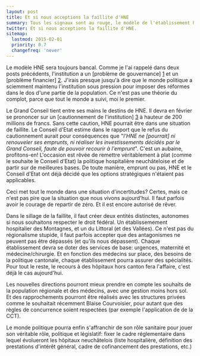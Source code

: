 ```yaml
---
layout: post
title: Et si nous acceptions la faillite d'HNE
summary: Tous les signaux sont au rouge, le modèle de l'établissement hospitalier multisite est un échec total. La faillite n'est pas seulement économique, elle est morale et politique. Il est grand temps de passer à autre chose.
twitter: Et si nous acceptions la faillite d'HNE.
sitemap:
  lastmod: 2015-02-01
  priority: 0.7
  changefreq: 'never'
---
```


Le modèle HNE sera toujours bancal. Comme je l'ai rappelé dans deux posts précédents, l'institution a un [problème de gouvernance] [1] 
et un [problème financier] [2]. J'irais presque jusqu'à dire que le monde politique a sciemment maintenu l'institution sous pression 
pour imposer des réformes dans le dos d'une partie de la population. Ce n'est pas une théorie du complot, parce que tout le monde a 
suivi, moi le premier.

Le Grand Conseil tient entre ses mains le destins de HNE. Il devra en février se prononcer sur un [cautionnement de l'institution] [3] à 
hauteur de 200 millions de francs. Sans cette caution, HNE pourrait être dans une situation de faillite. Le Conseil d'Etat 
estime dans le rapport que le refus du cautionnement aurait pour conséquences que "*l'HNE ne [pourrait] ni renouveler ses emprunts, 
ni réaliser les investissements décidés par le Grand Conseil, faute de pouvoir recourir à l'emprunt*". C'est un aubaine, 
profitons-en! L'occasion est rêvée de remettre véritablement à plat (comme le souhaite le Conseil d'Etat) la politique 
hospitalière neuchâteloise et de partir sur de meilleures bases. De toute manière, emprunt ou pas, HNE et le Conseil d'Etat ont déjà
décidé que les options stratégiques n'étaient pas applicables. 

Ceci met tout le monde dans une situation d'incertitudes? Certes, mais ce n'est pas pire que la situation que nous vivons aujourd'hui. 
Il faut parfois avoir le courage de repartir de zéro. Et il est encore autorisé de rêver.

Dans le sillage de la faillite, il faut créer deux entités distinctes, autonomes si nous souhaitons respecter le droit fédéral. Un 
établissemement hospitalier des Montagnes, et un du Littoral (et des Vallées). Ce n'est pas du régionalisme stupide, il faut parfois accepter 
que des antagonismes ne peuvent pas être dépassés (et qu'ils nous dépassent). Chaque établissement devra se doter des services de 
base: urgences, maternité et médecine/chirurgie. Et en fonction des médecins sur place, des besoins de la politique cantonale, 
chaque établissement pourra assurer des spécialités. Pour tout le reste, le recours à des hôpitaux hors canton fera l'affaire, c'est 
déjà le cas aujourd'hui.

Les nouvelles directions pourront mieux prendre en compte les souhaits de la population régionale et des médecins, avec une gestion 
moins hors sol. Et des rapprochements pourront être réalisés avec les structures privées comme le souhaitait récemment Blaise 
Courvoisier, pour autant que des règles de concurrence soient respectées (par exemple l'application de de la CCT). 

Le monde politique pourra enfin s'affranchir de son rôle sanitaire pour jouer son véritable rôle, politique et législatif: fixer 
le cadre réglementaire dans lequel évolueront les hôpitaux neuchâtelois (liste hospitalière, définition des prestations 
d'intérêt général, cadre de cofinancement des prestations, etc.)

[1]: http://fabienfivaz.ch/2015/01/30/HNE-gouvernance-qui-commande.html
[2]: http://fabienfivaz.ch/2015/01/31/HNE-a-un-probleme-de-financement.html
[3]: http://www.ne.ch/autorites/GC/objets/Documents/Rapports/2014/14032_CE.pdf